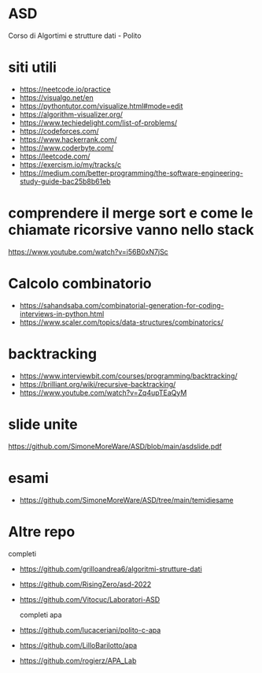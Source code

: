 # ASD
Corso di Algortimi e strutture dati - Polito

# siti utili

* https://neetcode.io/practice
* https://visualgo.net/en
* https://pythontutor.com/visualize.html#mode=edit
* https://algorithm-visualizer.org/
* https://www.techiedelight.com/list-of-problems/
*	https://codeforces.com/
*	https://www.hackerrank.com/
*	https://www.coderbyte.com/
*	https://leetcode.com/
*	https://exercism.io/my/tracks/c
*	https://medium.com/better-programming/the-software-engineering-study-guide-bac25b8b61eb


# comprendere il merge sort e come le chiamate ricorsive vanno nello stack

https://www.youtube.com/watch?v=i56B0xN7jSc

# Calcolo combinatorio

* https://sahandsaba.com/combinatorial-generation-for-coding-interviews-in-python.html
* https://www.scaler.com/topics/data-structures/combinatorics/

# backtracking 
* https://www.interviewbit.com/courses/programming/backtracking/
* https://brilliant.org/wiki/recursive-backtracking/
* https://www.youtube.com/watch?v=Zq4upTEaQyM

# slide unite
https://github.com/SimoneMoreWare/ASD/blob/main/asdslide.pdf

# esami
* https://github.com/SimoneMoreWare/ASD/tree/main/temidiesame

# Altre repo
  completi
* https://github.com/grilloandrea6/algoritmi-strutture-dati
* https://github.com/RisingZero/asd-2022
* https://github.com/Vitocuc/Laboratori-ASD
  
  completi apa
* https://github.com/lucaceriani/polito-c-apa
* https://github.com/LilloBarilotto/apa
* https://github.com/rogierz/APA_Lab
